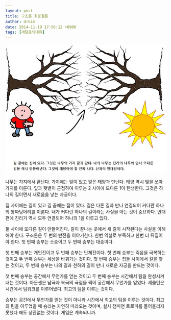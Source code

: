 ```yaml
---
layout: post
title: 구조론 최종결론
author: drkim
date: 2014-11-19 17:56:12 +0900
tags: [깨달음의대화]
---
```


![](/files/attach/images/198/699/538/30.jpg)   


  






나무는 가지에서 끝난다. 가지에는 잎이 있고 잎은 태양과 만난다. 태양 역시 빛을 쏘아 가지를 이룬다. 잎과 햇볕이 근접하여 이루는 2 사이에 또다른 1이 탄생한다. 그것은 하나의 길이면서 새로움을 낳는 자궁이다.

  


집 사이에는 길이 있고 길 끝에는 집이 있다. 길은 다른 길과 만나 연결되어 커다란 하나의 통짜덩어리를 이룬다. 내가 커다란 하나의 길이라는 사실을 아는 것이 중요하다. 반대편에 진리가 역시 모두 연결되어 하나의 1을 이루고 있다.

  


둘 사이에 또다른 길이 만들어진다. 길이 끝나는 곳에서 새 길이 시작된다는 사실을 이해해야 한다. 구조론은 두 번의 반전을 이야기한다. 한번 역설로 부족하고 한번 더 뒤집어야 한다. 첫 번째 승부는 소승이고 두 번째 승부는 대승이다.

  


첫 번째 승부는 개인전이고 두 번째 승부는 단체전이다. 첫 번째 승부는 죽음을 극복하는 것이고 두 번째 승부는 세상을 바꿔가는 것이다. 첫 번째 승부는 집들 사이에서 길을 찾는 것이고, 두 번째 승부는 나의 길과 천하의 길이 만나 새로운 자궁을 만드는 것이다.

  


첫 번째 승부는 공간에서 무언가를 얻는 것이고 두 번째 승부는 시간에서 팀을 완성시켜내는 것이다. 아문센은 남극과 북극의 극점을 찍어 공간에서 무언가를 얻었다. 섀클턴은 시간에서 팀워크를 이루어냈다. 최고의 팀을 이루는 것이다.

  


승부는 공간에서 무언가를 얻는 것이 아니라 시간에서 최고의 팀을 이루는 것이다. 최고의 팀을 이루었을 때 승리는 자연히 따라오는 것이며, 설사 챔피언 트로피를 들어올리지 못했다 해도 상관없는 것이다. 게임은 계속되니까.